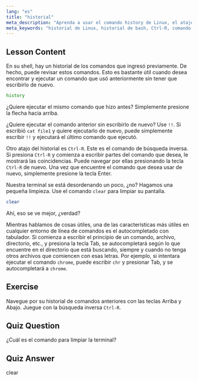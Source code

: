 ```yaml
---
lang: "es"
title: "historial"
meta_description: "Aprenda a usar el comando history de Linux, el atajo !! y Ctrl-R para una recuperación eficiente de comandos. ¡Mejore su productividad en la terminal con estos consejos esenciales!"
meta_keywords: "historial de Linux, historial de bash, Ctrl-R, comando clear, tutorial de Linux, línea de comandos, guía para principiantes"
---
```


## Lesson Content

En su shell, hay un historial de los comandos que ingresó previamente. De hecho, puede revisar estos comandos. Esto es bastante útil cuando desea encontrar y ejecutar un comando que usó anteriormente sin tener que escribirlo de nuevo.

```bash
history
```

¿Quiere ejecutar el mismo comando que hizo antes? Simplemente presione la flecha hacia arriba.

¿Quiere ejecutar el comando anterior sin escribirlo de nuevo? Use `!!`. Si escribió `cat file1` y quiere ejecutarlo de nuevo, puede simplemente escribir `!!` y ejecutará el último comando que ejecutó.

Otro atajo del historial es `Ctrl-R`. Este es el comando de búsqueda inversa. Si presiona `Ctrl-R` y comienza a escribir partes del comando que desea, le mostrará las coincidencias. Puede navegar por ellas presionando la tecla `Ctrl-R` de nuevo. Una vez que encuentre el comando que desea usar de nuevo, simplemente presione la tecla Enter.

Nuestra terminal se está desordenando un poco, ¿no? Hagamos una pequeña limpieza. Use el comando `clear` para limpiar su pantalla.

```bash
clear
```

Ahí, eso se ve mejor, ¿verdad?

Mientras hablamos de cosas útiles, una de las características más útiles en cualquier entorno de línea de comandos es el autocompletado con tabulador. Si comienza a escribir el principio de un comando, archivo, directorio, etc., y presiona la tecla Tab, se autocompletará según lo que encuentre en el directorio que está buscando, siempre y cuando no tenga otros archivos que comiencen con esas letras. Por ejemplo, si intentara ejecutar el comando `chrome`, puede escribir `chr` y presionar Tab, y se autocompletará a `chrome`.

## Exercise

Navegue por su historial de comandos anteriores con las teclas Arriba y Abajo. Juegue con la búsqueda inversa `Ctrl-R`.

## Quiz Question

¿Cuál es el comando para limpiar la terminal?

## Quiz Answer

clear
